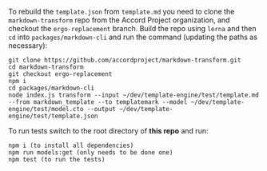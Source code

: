 To rebuild the `template.json` from `template.md` you need to clone the `markdown-transform` repo from the Accord Project organization, and checkout the `ergo-replacement` branch. Build the repo using `lerna` and then `cd` into `packages/markdown-cli` and run the command (updating the paths as necessary): 

```
git clone https://github.com/accordproject/markdown-transform.git
cd markdown-transform
git checkout ergo-replacement
npm i
cd packages/markdown-cli
node index.js transform --input ~/dev/template-engine/test/template.md --from markdown_template --to templatemark --model ~/dev/template-engine/test/model.cto --output ~/dev/template-engine/test/template.json
```

To run tests switch to the root directory of **this repo** and run:

```
npm i (to install all dependencies)
npm run models:get (only needs to be done one)
npm test (to run the tests)
```